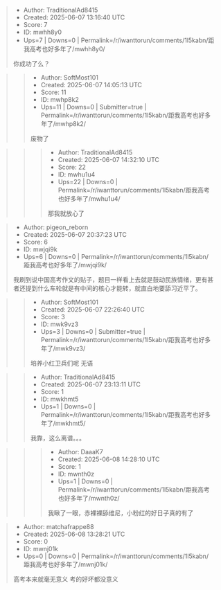 > - Author: TraditionalAd8415
> - Created: 2025-06-07 13:16:40 UTC
> - Score: 7
> - ID: mwhh8y0
> - Ups=7 | Downs=0 | Permalink=/r/iwanttorun/comments/1l5kabn/距我高考也好多年了/mwhh8y0/
>
> 你成功了么？

>> - Author: SoftMost101
>> - Created: 2025-06-07 14:05:13 UTC
>> - Score: 11
>> - ID: mwhp8k2
>> - Ups=11 | Downs=0 | Submitter=true | Permalink=/r/iwanttorun/comments/1l5kabn/距我高考也好多年了/mwhp8k2/
>>
>> 废物了

>>> - Author: TraditionalAd8415
>>> - Created: 2025-06-07 14:32:10 UTC
>>> - Score: 22
>>> - ID: mwhu1u4
>>> - Ups=22 | Downs=0 | Permalink=/r/iwanttorun/comments/1l5kabn/距我高考也好多年了/mwhu1u4/
>>>
>>> 那我就放心了

> - Author: pigeon_reborn
> - Created: 2025-06-07 20:37:23 UTC
> - Score: 6
> - ID: mwjqi9k
> - Ups=6 | Downs=0 | Permalink=/r/iwanttorun/comments/1l5kabn/距我高考也好多年了/mwjqi9k/
>
> 我刷到说中国高考作文的贴子，题目一样看上去就是鼓动民族情绪，更有甚者还提到什么车轮就是有中间的核心才能转，就直白地要舔习近平了。

>> - Author: SoftMost101
>> - Created: 2025-06-07 22:26:40 UTC
>> - Score: 3
>> - ID: mwk9vz3
>> - Ups=3 | Downs=0 | Submitter=true | Permalink=/r/iwanttorun/comments/1l5kabn/距我高考也好多年了/mwk9vz3/
>>
>> 培养小红卫兵们呢 无语

>> - Author: TraditionalAd8415
>> - Created: 2025-06-07 23:13:11 UTC
>> - Score: 1
>> - ID: mwkhmt5
>> - Ups=1 | Downs=0 | Permalink=/r/iwanttorun/comments/1l5kabn/距我高考也好多年了/mwkhmt5/
>>
>> 我靠，这么离谱。。。

>>> - Author: DaaaK7
>>> - Created: 2025-06-08 14:28:10 UTC
>>> - Score: 1
>>> - ID: mwnth0z
>>> - Ups=1 | Downs=0 | Permalink=/r/iwanttorun/comments/1l5kabn/距我高考也好多年了/mwnth0z/
>>>
>>> 我瞅了一眼，赤裸裸舔维尼，小粉红的好日子真的有了

> - Author: matchafrappe88
> - Created: 2025-06-08 13:28:21 UTC
> - Score: 0
> - ID: mwnj01k
> - Ups=0 | Downs=0 | Permalink=/r/iwanttorun/comments/1l5kabn/距我高考也好多年了/mwnj01k/
>
> 高考本来就毫无意义 考的好坏都没意义
